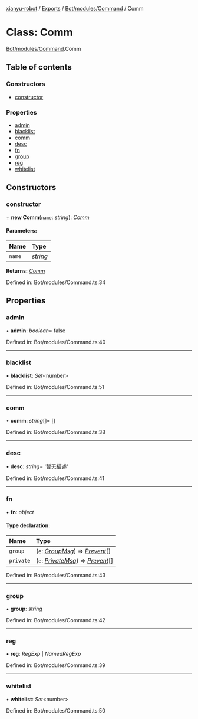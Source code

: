 [xianyu-robot](../README.md) / [Exports](../modules.md) / [Bot/modules/Command](../modules/bot_modules_command.md) / Comm

# Class: Comm

[Bot/modules/Command](../modules/bot_modules_command.md).Comm

## Table of contents

### Constructors

- [constructor](bot_modules_command.comm.md#constructor)

### Properties

- [admin](bot_modules_command.comm.md#admin)
- [blacklist](bot_modules_command.comm.md#blacklist)
- [comm](bot_modules_command.comm.md#comm)
- [desc](bot_modules_command.comm.md#desc)
- [fn](bot_modules_command.comm.md#fn)
- [group](bot_modules_command.comm.md#group)
- [reg](bot_modules_command.comm.md#reg)
- [whitelist](bot_modules_command.comm.md#whitelist)

## Constructors

### constructor

\+ **new Comm**(`name`: *string*): [*Comm*](bot_modules_command.comm.md)

#### Parameters:

| Name | Type |
| :------ | :------ |
| `name` | *string* |

**Returns:** [*Comm*](bot_modules_command.comm.md)

Defined in: Bot/modules/Command.ts:34

## Properties

### admin

• **admin**: *boolean*= false

Defined in: Bot/modules/Command.ts:40

___

### blacklist

• **blacklist**: *Set*<number\>

Defined in: Bot/modules/Command.ts:51

___

### comm

• **comm**: *string*[]= []

Defined in: Bot/modules/Command.ts:38

___

### desc

• **desc**: *string*= '暂无描述'

Defined in: Bot/modules/Command.ts:41

___

### fn

• **fn**: *object*

#### Type declaration:

| Name | Type |
| :------ | :------ |
| `group` | (`e`: [*GroupMsg*](../modules/type_event.md#groupmsg)) => [*Prevent*](../modules/type_bot.md#prevent)[] |
| `private` | (`e`: [*PrivateMsg*](../modules/type_event.md#privatemsg)) => [*Prevent*](../modules/type_bot.md#prevent)[] |

Defined in: Bot/modules/Command.ts:43

___

### group

• **group**: *string*

Defined in: Bot/modules/Command.ts:42

___

### reg

• **reg**: *RegExp* \| *NamedRegExp*

Defined in: Bot/modules/Command.ts:39

___

### whitelist

• **whitelist**: *Set*<number\>

Defined in: Bot/modules/Command.ts:50
